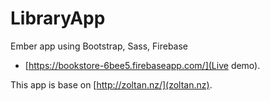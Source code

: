 
# LibraryApp
Ember app using Bootstrap, Sass, Firebase

* [https://bookstore-6bee5.firebaseapp.com/](Live demo).

This app is base on [http://zoltan.nz/](zoltan.nz).